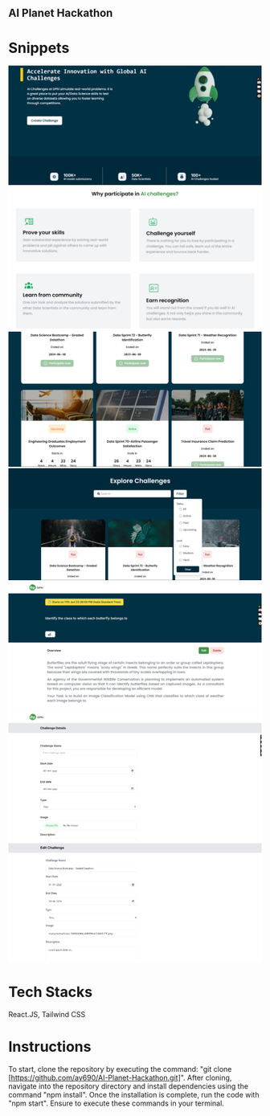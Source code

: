 ## AI Planet Hackathon

# Snippets

<img src="./src/snippets/Header.png" />
<img src="./src/snippets/whyparticipate.png" />
<img src="./src/snippets/explore.png" />
<img src="./src/snippets/Filter.png" />
<img src="./src/snippets/overview.png" />
<img src="./src/snippets/create.png" />
<img src="./src/snippets/Edit.png" />

# Tech Stacks

React.JS, Tailwind CSS

# Instructions

To start, clone the repository by executing the command: "git clone [https://github.com/ay690/AI-Planet-Hackathon.git]". After cloning, navigate into the repository directory and install dependencies using the command "npm install". Once the installation is complete, run the code with "npm start". Ensure to execute these commands in your terminal.
